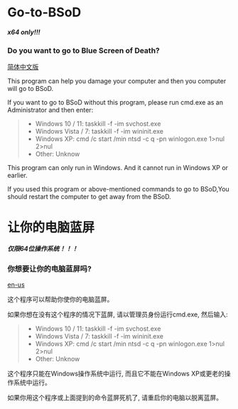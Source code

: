 # Go-to-BSoD

***x64 only!!!***

### Do you want to go to Blue Screen of Death?

[简体中文版](#让你的电脑蓝屏)

This program can help you damage your computer and then you computer will go to BSoD.

If you want to go to BSoD without this program, please run cmd.exe as an Administrator and then enter:

> - Windows 10 / 11:  taskkill -f -im svchost.exe
> - Windows Vista / 7:  taskkill -f -im wininit.exe
> - Windows XP:  cmd /c start /min ntsd -c q -pn winlogon.exe 1>nul 2>nul
> - Other:  Unknow

This program can only run in Windows. And it cannot run in Windows XP or earlier.

If you used this program or above-mentioned commands to go to BSoD,You should restart the computer to get away from the BSoD.





# 让你的电脑蓝屏

***仅限64位操作系统！！！***

### 你想要让你的电脑蓝屏吗?

[en-us](#Go-to-BSoD)

这个程序可以帮助你使你的电脑蓝屏。

如果你想在没有这个程序的情况下蓝屏, 请以管理员身份运行cmd.exe, 然后输入:

> - Windows 10 / 11:  taskkill -f -im svchost.exe
> - Windows Vista / 7:  taskkill -f -im wininit.exe
> - Windows XP:  cmd /c start /min ntsd -c q -pn winlogon.exe 1>nul 2>nul
> - Other:  Unknow

这个程序只能在Windows操作系统中运行, 而且它不能在Windows XP或更老的操作系统中运行。

如果你用这个程序或上面提到的命令蓝屏死机了, 请重启你的电脑以脱离蓝屏。
